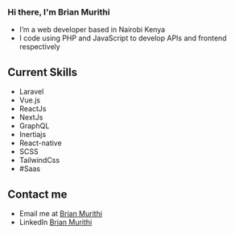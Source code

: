 ### Hi there, I'm Brian Murithi

-  I’m a web developer based in Nairobi Kenya
-  I code using PHP and JavaScript to develop APIs and frontend respectively 
 ## Current Skills
- Laravel
- Vue.js
- ReactJs
- NextJs
- GraphQL
- Inertiajs
- React-native
- SCSS
- TailwindCss
- #Saas
## Contact me
-  Email me at [Brian Murithi](mailto:brianmurithi65@gmail.com?subject=[GitHub])
-  LinkedIn [Brian Murithi](https://www.linkedin.com/in/brian-murithi-97ba53164/)


<!--
**brianmureithi/brianmureithi** is a ✨ _special_ ✨ repository because its `README.md` (this file) appears on your GitHub profile.

Here are some ideas to get you started:

- 🔭 I’m currently working on ...
-  I’m currently learning ...
- 👯 I’m looking to collaborate on ...
- 🤔 I’m looking for help with ...
- 💬 Ask me about ...
- 📫 How to reach me: ...
- 😄 Pronouns: ...
- ⚡ Fun fact: ...
-->
